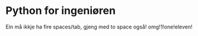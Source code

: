 # Python for ingeniøren

Ein må ikkje ha fire spaces/tab, gjeng med to space også! omg!1!one!eleven!